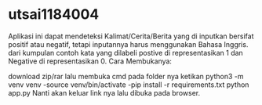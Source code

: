 # utsai1184004
Aplikasi ini dapat mendeteksi Kalimat/Cerita/Berita yang di inputkan bersifat positif atau negatif, tetapi inputannya harus menggunakan Bahasa Inggris. dari kumpulan contoh kata yang dilabeli postive di representasikan 1 dan Negative di representasikan 0. Cara Membukanya:

download zip/rar
lalu membuka cmd pada folder nya
ketikan python3 -m venv venv
-source venv/bin/activate
-pip install -r requirements.txt
python app.py Nanti akan keluar link nya lalu dibuka pada browser.

